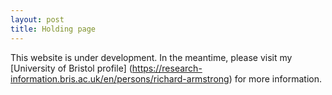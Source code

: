 ```yaml
---
layout: post
title: Holding page
---
```


This website is under development. In the meantime, please visit my [University of Bristol profile] (https://research-information.bris.ac.uk/en/persons/richard-armstrong) for more information.
